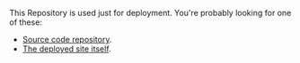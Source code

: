 This Repository is used just for deployment.
You're probably looking for one of these:
* [Source code repository](https://github.com/facebook/create-react-app).
* [The deployed site itself](https://github.com/facebook/create-react-app).